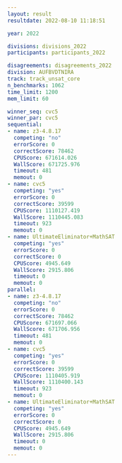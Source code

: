 ```yaml
---
layout: result
resultdate: 2022-08-10 11:18:51

year: 2022

divisions: divisions_2022
participants: participants_2022

disagreements: disagreements_2022
division: AUFBVDTNIRA
track: track_unsat_core
n_benchmarks: 1062
time_limit: 1200
mem_limit: 60

winner_seq: cvc5
winner_par: cvc5
sequential:
- name: z3-4.8.17
  competing: "no"
  errorScore: 0
  correctScore: 78462
  CPUScore: 671614.026
  WallScore: 671725.976
  timeout: 481
  memout: 0
- name: cvc5
  competing: "yes"
  errorScore: 0
  correctScore: 39599
  CPUScore: 1110127.419
  WallScore: 1110445.083
  timeout: 923
  memout: 0
- name: UltimateEliminator+MathSAT
  competing: "yes"
  errorScore: 0
  correctScore: 0
  CPUScore: 4945.649
  WallScore: 2915.806
  timeout: 0
  memout: 0
parallel:
- name: z3-4.8.17
  competing: "no"
  errorScore: 0
  correctScore: 78462
  CPUScore: 671697.066
  WallScore: 671706.956
  timeout: 481
  memout: 0
- name: cvc5
  competing: "yes"
  errorScore: 0
  correctScore: 39599
  CPUScore: 1110405.919
  WallScore: 1110400.143
  timeout: 923
  memout: 0
- name: UltimateEliminator+MathSAT
  competing: "yes"
  errorScore: 0
  correctScore: 0
  CPUScore: 4945.649
  WallScore: 2915.806
  timeout: 0
  memout: 0
---
```

